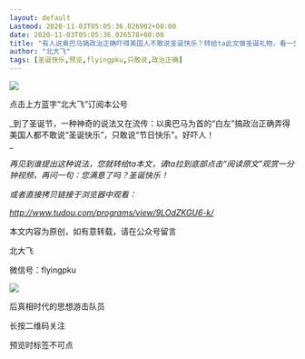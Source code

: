 ```yaml
---
layout: default
Lastmod: 2020-11-03T05:05:36.026902+00:00
date: 2020-11-03T05:05:36.026578+00:00
title: "有人说奥巴马搞政治正确吓得美国人不敢说圣诞快乐？转给ta此文做圣诞礼物，看一分钟视频立马涨智商！"
author: "北大飞"
tags: [圣诞快乐,预览,flyingpku,只敢说,政治正确]
---
```


![](https://images.weserv.nl/?url=http%3A//mmbiz.qpic.cn/mmbiz_png/yhha9RkQ5M7K858OgSxlLpWLXOfArlPR5QDLwDB41ezObTT8TztjjtC8icVNoSsAXdqdonAMUUqgs5RRH5HottQ/0%3Fwx_fmt%3Dpng)

点击上方蓝字“北大飞”订阅本公号

_到了圣诞节，一种神奇的说法又在流传：以奥巴马为首的“白左”搞政治正确弄得美国人都不敢说“圣诞快乐”，只敢说“节日快乐”。好吓人！  
_

_再见到谁提出这种说法，您就转给ta本文，请ta拉到底部点击“阅读原文”观赏一分钟视频，再问一句：您满意了吗？圣诞快乐！_

_或者直接拷贝链接于浏览器中观看：_

_http://www.tudou.com/programs/view/9LOdZKGU6-k/_

本文内容为原创，如有意转载，请在公众号留言

北大飞

微信号：flyingpku

![](https://images.weserv.nl/?url=http%3A//mmbiz.qpic.cn/mmbiz_jpg/kbqexlSQD1MePpQFniaYiaqxsATSkeBQzF2oQBtsWU96iacIlAgYbn8TjBzTibkVqibYqSpyXtK5arMcVzTJpQibluGQ/0%3Fwx_fmt%3Djpeg)

后真相时代的思想游击队员

长按二维码关注

预览时标签不可点

